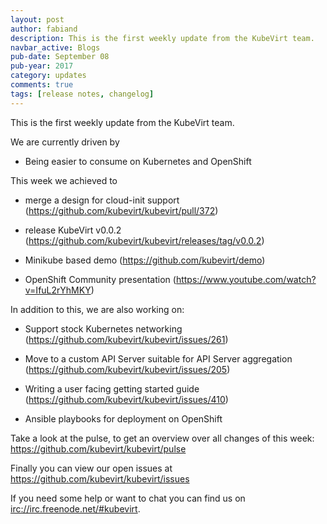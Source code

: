 ```yaml
---
layout: post
author: fabiand
description: This is the first weekly update from the KubeVirt team.
navbar_active: Blogs
pub-date: September 08
pub-year: 2017
category: updates
comments: true
tags: [release notes, changelog]
---
```


This is the first weekly update from the KubeVirt team.

We are currently driven by

- Being easier to consume on Kubernetes and OpenShift

<!-- more -->

This week we achieved to

- merge a design for cloud-init support
  (<https://github.com/kubevirt/kubevirt/pull/372>)

- release KubeVirt v0.0.2
  (<https://github.com/kubevirt/kubevirt/releases/tag/v0.0.2>)

- Minikube based demo (<https://github.com/kubevirt/demo>)

- OpenShift Community presentation
  (<https://www.youtube.com/watch?v=IfuL2rYhMKY>)

In addition to this, we are also working on:

- Support stock Kubernetes networking
  (<https://github.com/kubevirt/kubevirt/issues/261>)

- Move to a custom API Server suitable for API Server aggregation
  (<https://github.com/kubevirt/kubevirt/issues/205>)

- Writing a user facing getting started guide
  (<https://github.com/kubevirt/kubevirt/issues/410>)

- Ansible playbooks for deployment on OpenShift

Take a look at the pulse, to get an overview over all changes of this
week: <https://github.com/kubevirt/kubevirt/pulse>

Finally you can view our open issues at
<https://github.com/kubevirt/kubevirt/issues>

If you need some help or want to chat you can find us on
<irc://irc.freenode.net/#kubevirt>.
